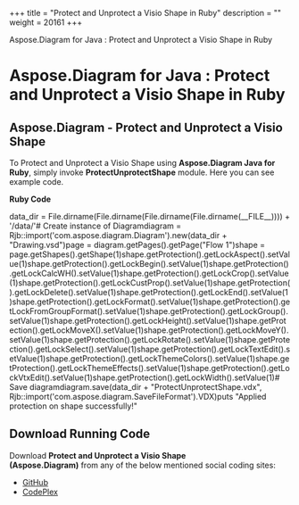 +++
title = "Protect and Unprotect a Visio Shape in Ruby" 
description = "" 
weight = 20161 
+++

Aspose.Diagram for Java : Protect and Unprotect a Visio Shape in Ruby  

# Aspose.Diagram for Java : Protect and Unprotect a Visio Shape in Ruby


## Aspose.Diagram - Protect and Unprotect a Visio Shape

To Protect and Unprotect a Visio Shape using **Aspose.Diagram Java for Ruby**, simply invoke **ProtectUnprotectShape** module. Here you can see example code.

**Ruby Code**

data\_dir = File.dirname(File.dirname(File.dirname(File.dirname(\_\_FILE\_\_)))) + '/data/'# Create instance of Diagramdiagram = Rjb::import('com.aspose.diagram.Diagram').new(data\_dir + "Drawing.vsd")page = diagram.getPages().getPage("Flow 1")shape = page.getShapes().getShape(1)shape.getProtection().getLockAspect().setValue(1)shape.getProtection().getLockBegin().setValue(1)shape.getProtection().getLockCalcWH().setValue(1)shape.getProtection().getLockCrop().setValue(1)shape.getProtection().getLockCustProp().setValue(1)shape.getProtection().getLockDelete().setValue(1)shape.getProtection().getLockEnd().setValue(1)shape.getProtection().getLockFormat().setValue(1)shape.getProtection().getLockFromGroupFormat().setValue(1)shape.getProtection().getLockGroup().setValue(1)shape.getProtection().getLockHeight().setValue(1)shape.getProtection().getLockMoveX().setValue(1)shape.getProtection().getLockMoveY().setValue(1)shape.getProtection().getLockRotate().setValue(1)shape.getProtection().getLockSelect().setValue(1)shape.getProtection().getLockTextEdit().setValue(1)shape.getProtection().getLockThemeColors().setValue(1)shape.getProtection().getLockThemeEffects().setValue(1)shape.getProtection().getLockVtxEdit().setValue(1)shape.getProtection().getLockWidth().setValue(1)# Save diagramdiagram.save(data\_dir + "ProtectUnprotectShape.vdx", Rjb::import('com.aspose.diagram.SaveFileFormat').VDX)puts "Applied protection on shape successfully!"

## Download Running Code

Download **Protect and Unprotect a Visio Shape (Aspose.Diagram)** from any of the below mentioned social coding sites:

*   [GitHub](https://github.com/asposediagram/Aspose.Diagram-for-Java/blob/master/Plugins/Aspose_Diagram_Java_for_Ruby/lib/asposediagramjava/Protection/protectunprotectshape.rb)
*   [CodePlex](https://asposediagramjavaruby.codeplex.com/SourceControl/latest#lib/asposediagramjava/Protection/protectunprotectshape.rb)


